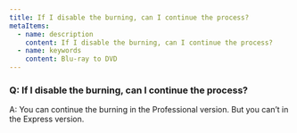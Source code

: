```yaml
---
title: If I disable the burning, can I continue the process?
metaItems:
  - name: description
    content: If I disable the burning, can I continue the process?
  - name: keywords
    content: Blu-ray to DVD
---
```


### Q: If I disable the burning, can I continue the process?

A: You can continue the burning in the Professional version. But you can’t in the Express version.
